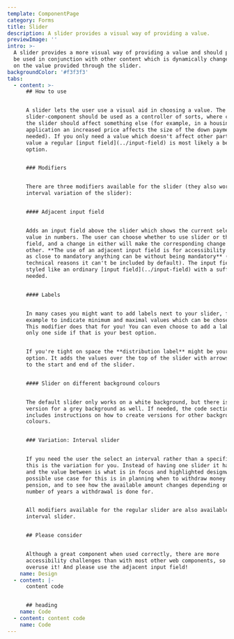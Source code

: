 ```yaml
---
template: ComponentPage
category: Forms
title: Slider
description: A slider provides a visual way of providing a value.
previewImage: ''
intro: >-
  A slider provides a more visual way of providing a value and should preferably
  be used in conjunction with other content which is dynamically changed based
  on the value provided through the slider.
backgroundColor: '#f3f3f3'
tabs:
  - content: >-
      ## How to use


      A slider lets the user use a visual aid in choosing a value. The
      slider-component should be used as a controller of sorts, where changes in
      the slider should affect something else (for example, in a housing loan
      application an increased price affects the size of the down payment
      needed). If you only need a value which doesn't affect other parts of the
      value a regular [input field](../input-field) is most likely a better
      option.


      ### Modifiers


      There are three modifiers available for the slider (they also work for the
      interval variation of the slider):


      #### Adjacent input field 


      Adds an input field above the slider which shows the current selected
      value in numbers. The user can choose whether to use slider or the input
      field, and a change in either will make the corresponding change in the
      other. **The use of an adjacent input field is for accessibility reasons
      as close to mandatory anything can be without being mandatory** (for
      technical reasons it can't be included by default). The input field can be
      styled like an ordinary [input field](../input-field) with a suffix if
      needed.


      #### Labels


      In many cases you might want to add labels next to your slider, for
      example to indicate minimum and maximal values which can be chosen from.
      This modifier does that for you! You can even choose to add a label on
      only one side if that is your best option.


      If you're tight on space the **distribution label** might be your main
      option. It adds the values over the top of the slider with arrows pointing
      to the start and end of the slider.


      #### Slider on different background colours


      The default slider only works on a white background, but there is a
      version for a grey background as well. If needed, the code section also
      includes instructions on how to create versions for other background
      colours.


      ### Variation: Interval slider


      If you need the user the select an interval rather than a specific value
      this is the variation for you. Instead of having one slider it has two,
      and the value between is what is in focus and highlighted designwise. A
      possible use case for this is in planning when to withdraw money from a
      pension, and to see how the available amount changes depending on the
      number of years a withdrawal is done for.


      All modifiers available for the regular slider are also available for the
      interval slider.


      ## Please consider


      Although a great component when used correctly, there are more
      accessibility challenges than with most other web components, so don't
      overuse it! And please use the adjacent input field!
    name: Design
  - content: |-
      content code


      ## heading
    name: Code
  - content: content code
    name: Code
---
```


